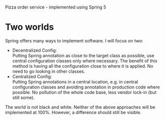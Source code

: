 Pizza order service - implemented using Spring 5

# Two worlds

Spring offers many ways to implement software. I will focus on two:
- Decentralized Config:  
Putting Spring annotation as close to the target class as possible, use central
configuration classes only where necessary. The benefit of this method is having all the
configuration close to where it is applied. No need to go looking in other classes.
- Centralized Config:  
Putting Spring annotations in a central location, e.g. in central configuration classes
and avoiding annotation in production code where possible. No pollution of the whole
code base, less vendor lock-in (but still some).

The world is not black and white. Neither of the above approaches will be implemented
at 100%. However, a difference should still be visible.
